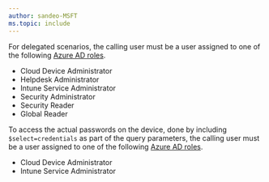 ```yaml
---
author: sandeo-MSFT
ms.topic: include
---
```


For delegated scenarios, the calling user must be a user assigned to one of the following [Azure AD roles](/azure/active-directory/roles/permissions-reference?toc=%2Fgraph%2Ftoc.json).

- Cloud Device Administrator
- Helpdesk Administrator
- Intune Service Administrator
- Security Administrator
- Security Reader
- Global Reader

To access the actual passwords on the device, done by including `$select=credentials` as part of the query parameters, the calling user must be a user assigned to one of the following [Azure AD roles](/azure/active-directory/roles/permissions-reference?toc=%2Fgraph%2Ftoc.json).

- Cloud Device Administrator
- Intune Service Administrator